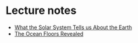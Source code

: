 # Lecture notes 

 - [What the Solar System Tells us About the Earth](Lecture_Planets) 
 - [The Ocean Floors Revealed](Lecture_HistoryOfData) 

